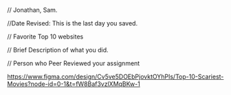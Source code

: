 // Jonathan, Sam. 

//Date Revised: This is the last day you saved. 

// Favorite Top 10 websites

// Brief Description of what you did. 

// Person who Peer Reviewed your assignment


https://www.figma.com/design/Cv5ve5DOEbPjovktOYhPIs/Top-10-Scariest-Movies?node-id=0-1&t=fW8Baf3vzlXMqBKw-1
